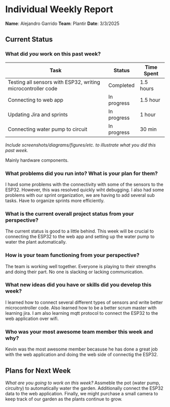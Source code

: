 # Individual Weekly Report

**Name**:
Alejandro Garrido
**Team**: 
Plantir
**Date**: 
3/3/2025
## Current Status

### What did _you_ work on this past week?

| Task | Status | Time Spent | 
| ---- | ------ | ---------- |
| Testing all sensors with ESP32, writing microcontroller code    | Completed       |  1.5 hours          |
| Connecting to web app     | In progress       |   1.5 hour         |
|  Updating Jira and sprints    |  In progress      |   1 hour         |
|  Connecting water pump to circuit | In progress | 30 min |

*Include screenshots/diagrams/figures/etc. to illustrate what you did this past week.*

Mainly hardware components. 

### What problems did you run into? What is your plan for them?

I havd some problems with the connectivity with some of the sensors to the ESP32. However, this was resolved quickly wiht debugging. 
I also had some problems with our sprint organization, we are having to add several sub tasks. Have to organize sprints more efficiently.

### What is the current overall project status from your perspective? 

The current status is good to a little behind. This week will be crucial to connecting the ESP32 to the web app and setting up the water pump
to water the plant automatically. 

### How is your team functioning from your perspective?

The team is working well together. Everyone is playing to their strengths and doing their part. No one is slacking or lacking communication.

### What new ideas did you have or skills did you develop this week?
I learned how to connect several different types of sensors and write better microcontroller code. Also learned how to be a better scrum master 
with learning jira. I am also learning mqtt protocol to connect the ESP32 to the web application over wifi. 


### Who was your most awesome team member this week and why?
Kevin was the most awesome member becasuse he has done a great job with the web application and doing the web side of connectig the ESP32.


## Plans for Next Week

*What are you going to work on this week?*
Assmeble the pot (water pump, circuitry) to automatically water the garden. Additionally connect the ESP32 data to the web application. 
Finally, we might purchase a small camera to keep track of our garden as the plants continue to grow. 
